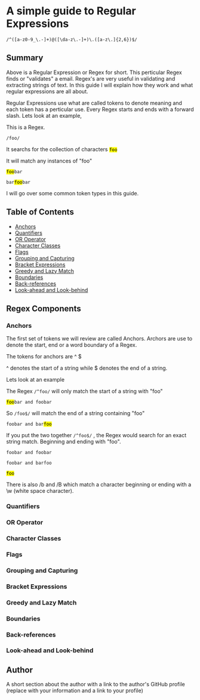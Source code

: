 # A simple guide to Regular Expressions

`/^([a-z0-9_\.-]+)@([\da-z\.-]+)\.([a-z\.]{2,6})$/`

## Summary

Above is a Regular Expression or Regex for short. This perticular Regex finds or "validates" a email. Regex's are very useful in validating and extracting strings of text. In this guide I will explain how they work and what regular expressions are all about.

Regular Expressions use what are called tokens to denote meaning and each token has a perticular use. Every Regex starts and ends with a forward slash. Lets look at an example,

This is a Regex.

`/foo/`

It searchs for the collection of characters <code><mark>foo</mark></code>

It will match any instances of "foo"

<code><mark>foo</mark>bar</code>

<code>bar<mark>foo</mark>bar</code>

I will go over some common token types in this guide.

## Table of Contents

- [Anchors](#anchors)
- [Quantifiers](#quantifiers)
- [OR Operator](#or-operator)
- [Character Classes](#character-classes)
- [Flags](#flags)
- [Grouping and Capturing](#grouping-and-capturing)
- [Bracket Expressions](#bracket-expressions)
- [Greedy and Lazy Match](#greedy-and-lazy-match)
- [Boundaries](#boundaries)
- [Back-references](#back-references)
- [Look-ahead and Look-behind](#look-ahead-and-look-behind)

## Regex Components

### Anchors

The first set of tokens we will review are called Anchors. Archors are use to denote the start, end or a word boundary of a Regex.

The tokens for anchors are ^ $

^ denotes the start of a string while $ denotes the end of a string.

Lets look at an example

The Regex `/^foo/` will only match the start of a string with "foo"

<code><mark>foo</mark>bar and foobar</code>

So `/foo$/` will match the end of a string containing "foo"

<code>foobar and bar<mark>foo</mark></code>

If you put the two together `/^foo$/` , the Regex would search for an exact string match. Beginning and ending with "foo".

<code>foobar and foobar</code>

<code>foobar and barfoo</code>

<code><mark>foo</mark></code>

There is also /b and /B which match a character beginning or ending with a \w (white space character).

### Quantifiers

### OR Operator

### Character Classes

### Flags

### Grouping and Capturing

### Bracket Expressions

### Greedy and Lazy Match

### Boundaries

### Back-references

### Look-ahead and Look-behind

## Author

A short section about the author with a link to the author's GitHub profile (replace with your information and a link to your profile)
